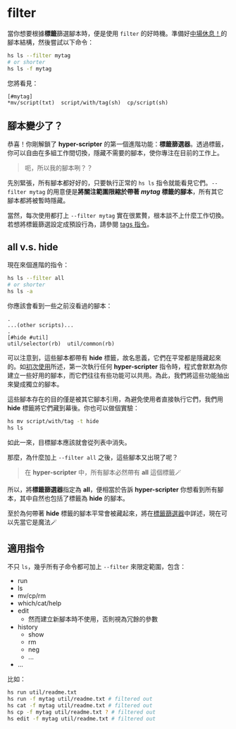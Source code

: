 # filter
當你想要根據<b>標籤</b>篩選腳本時，便是使用 `filter` 的好時機。準備好[中場休息！](mid_break.md)的腳本結構，然後嘗試以下命令：

```sh
hs ls --filter mytag
# or shorter
hs ls -f mytag
```

您將看見：

```
[#mytag]
*mv/script(txt)  script/with/tag(sh)  cp/script(sh)
```


## 腳本變少了？
恭喜！你剛解鎖了 __hyper-scripter__ 的第一個進階功能：__標籤篩選器__。透過標籤，你可以自由在多組工作間切換，隱藏不需要的腳本，使你專注在目前的工作上。

> 呃，所以我的腳本咧？？

先別緊張，所有腳本都好好的，只要執行正常的 `hs ls` 指令就能看見它們。`--filter mytag` 的用意便是**將關注範圍限縮於帶著 *mytag* 標籤的腳本**，所有其它腳本都將被暫時隱藏。

當然，每次使用都打上 `--filter mytag` 實在很累贅，根本談不上什麼工作切換。若想將標籤篩選設定成預設行為，請參閱 [tags 指令](tags.md#main-filter)。

## all v.s. hide
現在來個進階的指令：

```sh
hs ls --filter all
# or shorter
hs ls -a
```

你應該會看到一些之前沒看過的腳本：
```
.
...(other scripts)...
.
[#hide #util]
util/selector(rb)  util/common(rb)
```

可以注意到，這些腳本都帶有 __hide__ 標籤，故名思義，它們在平常都是隱藏起來的。如[初次使用](../first_usage.md#hs-ls)所述，第一次執行任何 __hyper-scripter__ 指令時，程式會默默為你建立一些好用的腳本，而它們往往有些功能可以共用。為此，我們將這些功能抽出來變成獨立的腳本。

這些腳本存在的目的僅是被其它腳本引用，為避免使用者直接執行它們，我們用 **hide** 標籤將它們藏到幕後。你也可以做個實驗：

```sh
hs mv script/with/tag -t hide
hs ls
```

如此一來，目標腳本應該就會從列表中消失。

那麼，為什麼加上 `--filter all` 之後，這些腳本又出現了呢？

> 在 __hyper-scripter__ 中，所有腳本必然帶有 __all__ 這個標籤🪄

所以，將**標籤篩選器**指定為 **all**，便相當於告訴 **hyper-scripter** 你想看到所有腳本，其中自然也包括了標籤為 __hide__ 的腳本。

至於為何帶著 **hide** 標籤的腳本平常會被藏起來，將在[標籤篩選器](../advanced_tag/filter.md)中詳述，現在可以先當它是魔法🪄

## 適用指令
不只 `ls`，幾乎所有子命令都可加上 `--filter` 來限定範圍，包含：
- run
- ls
- mv/cp/rm
- which/cat/help
- edit
	- 然而建立新腳本時不使用，否則視為冗餘的參數
- history
	+ show
	+ rm
	+ neg
	+ ...
- ...

比如：
```sh
hs run util/readme.txt
hs run -f mytag util/readme.txt # filtered out
hs cat -f mytag util/readme.txt # filtered out
hs cp -f mytag util/readme.txt ? # filtered out
hs edit -f mytag util/readme.txt # filtered out
```